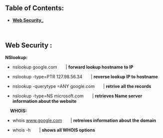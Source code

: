
## Table of Contents:

- [__Web Security___]()



&nbsp;
&nbsp;
&nbsp;

## Web Security : 

__NSlookup:__
    
- nslookup google.com   &nbsp; &nbsp; &nbsp;                |  __forward lookup hostname to IP__ 
		
		
- nslookup -type=PTR 127.98.56.34 &nbsp; &nbsp; &nbsp;       |  __reverse lookup IP to hostname__  
			
			
- nslookup -querytype =ANY  google.com  &nbsp;  &nbsp; &nbsp; |  __retrive all the records__ 


- nslookup -type=NS microsoft.com &nbsp; &nbsp; &nbsp;        | __retrieves Name server information about the website__   


&nbsp;
&nbsp;
__WHOIS:__

- whois www.google.com  &nbsp; &nbsp; &nbsp; | __retreives information about the domain__

- whois -h  &nbsp; &nbsp; &nbsp;             | __shows all WHOIS options__






&nbsp;
&nbsp;
&nbsp;
----------------------------------------------------------------------------------------------------------------------------------------
